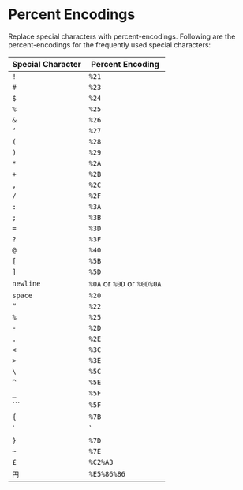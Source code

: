 # Percent Encodings

Replace special characters with percent-encodings. Following are the percent-encodings for the frequently used special characters:

| **Special Character** | **Percent Encoding** |
| --- | --- |
| `!` | `%21` |
| `#` | `%23` |
| `$` | `%24` |
| `%` | `%25` |
| `&` | `%26` |
| `‘` | `%27` |
| `(` | `%28` |
| `)` | `%29` |
| `*` | `%2A` |
| `+` | `%2B` |
| `,` | `%2C` |
| `/` | `%2F` |
| `:` | `%3A` |
| `;` | `%3B` |
| `=` | `%3D` |
| `?` | `%3F` |
| `@` | `%40` |
| `[` | `%5B` |
| `]` | `%5D` |
| `newline` | `%0A` or `%0D` or `%0D%0A` |
| `space` | `%20` |
| `“` | `%22` |
| `%` | `%25` |
| `-` | `%2D` |
| `.` | `%2E` |
| `<` | `%3C` |
| `>` | `%3E` |
| `\` | `%5C` |
| `^` | `%5E` |
| `_` | `%5F` |
| ``` | `%5F` |
| `{` | `%7B` |
| `|` | `%7C` |
| `}` | `%7D` |
| `~` | `%7E` |
| `£` | `%C2%A3` |
| `円` | `%E5%86%86` |